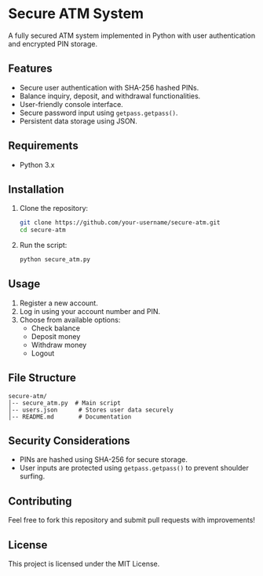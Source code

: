 # Secure ATM System

A fully secured ATM system implemented in Python with user authentication and encrypted PIN storage.

## Features
- Secure user authentication with SHA-256 hashed PINs.
- Balance inquiry, deposit, and withdrawal functionalities.
- User-friendly console interface.
- Secure password input using `getpass.getpass()`.
- Persistent data storage using JSON.

## Requirements
- Python 3.x

## Installation
1. Clone the repository:
   ```sh
   git clone https://github.com/your-username/secure-atm.git
   cd secure-atm
   ```
2. Run the script:
   ```sh
   python secure_atm.py
   ```

## Usage
1. Register a new account.
2. Log in using your account number and PIN.
3. Choose from available options:
   - Check balance
   - Deposit money
   - Withdraw money
   - Logout

## File Structure
```
secure-atm/
│-- secure_atm.py  # Main script
│-- users.json      # Stores user data securely
│-- README.md       # Documentation
```

## Security Considerations
- PINs are hashed using SHA-256 for secure storage.
- User inputs are protected using `getpass.getpass()` to prevent shoulder surfing.

## Contributing
Feel free to fork this repository and submit pull requests with improvements!

## License
This project is licensed under the MIT License.
